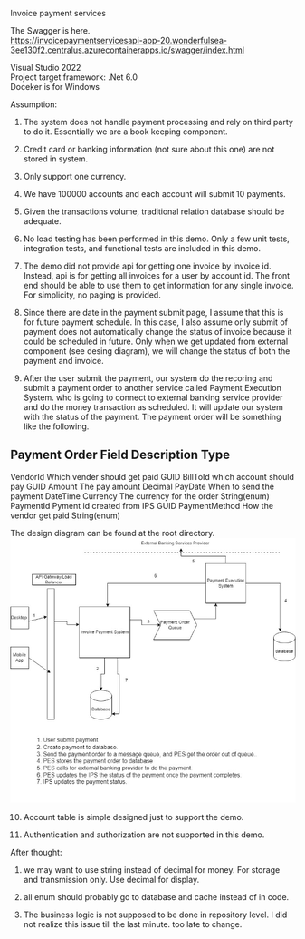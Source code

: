 Invoice payment services   

The Swagger is here.       
https://invoicepaymentservicesapi-app-20.wonderfulsea-3ee130f2.centralus.azurecontainerapps.io/swagger/index.html

Visual Studio 2022   
Project target framework: .Net 6.0   
Doceker is for Windows   
 
Assumption:
1. The system does not handle payment processing and rely on third party to do it. Essentially we are a book keeping component.

2. Credit card or banking information (not sure about this one) are not stored in system.

3. Only support one currency.

4. We have 100000 accounts and each account will submit 10 payments.

5. Given the transactions volume, traditional relation database should be adequate.

6. No load testing has been performed in this demo. Only a few unit tests, integration tests, and functional tests are included in this demo.

7. The demo did not provide api for getting one invoice by invoice id. Instead, api is for getting all invoices for a user by account id. 
	The front end should be able to use them to get information for any single invoice. For simplicity, no paging is provided.

8. Since there are date in the payment submit page, I assume that this is for future payment schedule. In this case, I also assume 
	only submit of payment does not automatically change the status of invoice because it could be scheduled in future. Only when we 
	get updated from external component (see desing diagram), we will change the status of both the payment and invoice.

9. After the user submit the payment, our system do the recoring and submit a payment order to another service called Payment Execution System.
	who is going to connect to external banking service provider and do the money transaction as scheduled. It will update our system
	with the status of the payment. The payment order will be something like the following.

Payment Order
Field			Description	                    Type
--------------------------------------------------------
VendorId		Which vender should get paid	GUID
BillToId		which account should pay        GUID
Amount			The pay amount	                Decimal
PayDate			When to send the payment	    DateTime
Currency		The currency for the order	    String(enum)
PaymentId		Pyment id created from IPS	    GUID
PaymentMethod	How the vendor get paid			String(enum)


The design diagram can be found at the root directory.
![design](../Bill_Payment_Service_Design.jpg)

10. Account table is simple designed just to support the demo.

11. Authentication and authorization are not supported in this demo.


After thought:
1. we may want to use string instead of decimal for money. For storage and transmission only. Use decimal for display.

2. all enum should probably go to database and cache instead of in code.

3. The business logic is not supposed to be done in repository level. I did not realize this issue till the last minute. too
	late to change.
